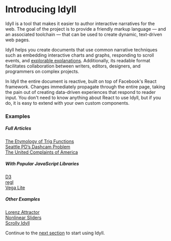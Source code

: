 
# Introducing Idyll

Idyll is a tool that makes it easier to author interactive narratives
for the web. The goal of the project is to provide a friendly
markup language — and an associated toolchain —
that can be used to create dynamic, text-driven web pages.

Idyll helps you create documents that use common narrative techniques
such as embedding interactive charts and graphs,
responding to scroll events, and [explorable explanations](http://explorableexplanations.com/). Additionally,
its readable format facilitates
collaboration between writers, editors, designers,
and programmers on complex projects.

In Idyll the entire document is reactive, built on top of Facebook's React framework. Changes
immediately propagate through the entire page, taking the pain out of creating
data-driven experiences that respond to reader input. You don't need to know anything about React
to use Idyll, but if you do, it is easy to extend with your own custom components.

### Examples

##### Full Articles

<div class="example">
  <a href="https://mathisonian.github.io/trig/etymology/">
    <div class="example-image" style="background-image: url(./images/trig.png)"></div>
     The Etymology of Trig Functions
  </a>
</div>

<div class="example">
  <a href="https://mathisonian.github.io/dashcam/">
    <div class="example-image" style="background-image: url(https://mathisonian.github.io/dashcam/images/share.png)"></div>
    Seattle PD’s Dashcam Problem
  </a>
</div>

<div class="example">
  <a href="https://mathisonian.github.io/consumer-complaints/">
    <div class="example-image" style="background-image: url(./images/complaints-2.gif)"></div>
    The United Complaints of America
  </a>
</div>

##### With Popular JavaScript Libraries


<div class="example">
  <a href="https://idyll-lang.github.io/idyll-d3-component//">
    <div class="example-image" style="background-image: url(./images/d3.png)"></div>
     D3
  </a>
</div>

<div class="example">
  <a href="https://idyll-lang.github.io/idyll-regl-component/">
    <div class="example-image" style="background-image: url(./images/regl.png)"></div>
    regl
  </a>
</div>

<div class="example">
  <a href="https://idyll-lang.github.io/examples/csv/">
    <div class="example-image" style="background-image: url(./images/vl.png)"></div>
    Vega Lite
  </a>
</div>

##### Other Examples

<div class="example">
  <a href="https://idyll-lang.github.io/idyll-d3-component//">
    <div class="example-image" style="background-image: url(./images/lorenz.png)"></div>
     Lorenz Attractor
  </a>
</div>

<div class="example">
  <a href="https://idyll-lang.github.io/idyll-regl-component/">
    <div class="example-image" style="background-image: url(./images/nonlinear.png)"></div>
    Nonlinear Sliders
  </a>
</div>

<div class="example">
  <a href="https://idyll-lang.github.io/idyll/scroll/">
    <div class="example-image" style="background-image: url(./images/scroll.gif)"></div>
    Scrolly Idyll
  </a>
</div>


Continue to the [next section](/getting-started) to start using Idyll.